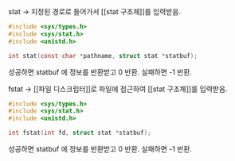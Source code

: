 stat -> 지정된 경로로 들어가서 [[stat 구조체]]를 입력받음.
~~~c
#include <sys/types.h>
#include <sys/stat.h>
#include <unistd.h>

int stat(const char *pathname, struct stat *statbuf);
~~~
성공하면 statbuf 에 정보를 반환받고 0 반환.
실패하면 -1 반환.


fstat -> [[파일 디스크립터]]로 파일에 접근하여 [[stat 구조체]]를 입력받음.
~~~c
#include <sys/types.h>
#include <sys/stat.h>
#include <unistd.h>

int fstat(int fd, struct stat *statbuf);
~~~
성공하면 statbuf 에 정보를 반환받고 0 반환.
실패하면 -1 반환.
